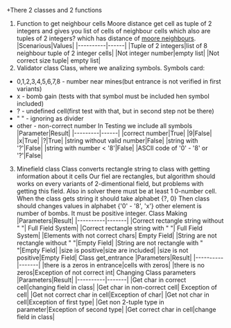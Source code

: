 +There 2 classes and 2 functions
1. Function to get neighbour cells
Moore distance get cell as tuple of 2 integers and gives you list of cells of neighbour cells  which also are tuples of 2 integers? which has distance of [moore neighbours](https://en.wikipedia.org/wiki/Moore_neighborhood).
|Scenarious|Values|
|----------|------|
|Tuple of 2 integers|list of 8 neighbour tuple of 2 integer cells|
|Not integer number|empty list|
|Not correct size tuple| empty list|
2. Validator class
Class, where we analizing symbols.
Symbols card:
 - 0,1,2,3,4,5,6,7,8 - number near mines(but entrance is not verified in first variants)
 - x - bomb gain (tests with that symbol must be included hen symbol included)
 - ? - undefined cell(first test with that, but in second step not be there)
 - " " - ignoring as divider
 - other - non-correct number
 In Testing we include all symbols
 |Parameter|Result|
 |---------|------|
 |correct number|True|
 |9|False|
 |x|True|
 |?|True|
 |string without valid number|False|
 |string with '?'|False|
 |string with number < '8'|False|
 |ASCII code of '0' - '8' or '?'|False|
3. Minefield class
Class converts rectangle string to class with getting information about it cells
Our fiel are rectangles, but algorithm should works on every variants of 2-dimentional field, but problems with getting this field.
Also in solver there must be at least 1 0-number cell.
When the class gets string it should take alphabet {?, 0}
Then class should changes values in alphabet {'0' - '8', 'x'}
other element is number of bombs. It must be positive integer.
Class Making
|Parameters|Result|
|----------|-------|
|Correct rectangle string without " "| Full Field System|
|Correct rectangle string with " "| Full Field System|
|Elements with not correct chars| Empty Field|
|String are not rectangle without " "|Empty Field|
|String are not rectangle with " "|Empty Field|
|size is positive|size are included|
|size is not positive|Empty Field|
Class get_entrance
|Parameters|Result|
|----------|-------|
|there is a zeros in entrance|cells with zeros|
|there is no zeros|Exception of not correct int|
Changing Class parameters
|Parameters|Result|
|----------|-------|
|Get char in correct cell|changing field in class|
|Get char in non-correct cell| Exception of cell|
|Get not correct char in cell|Exception of char|
|Get not char in cell|Exception of first type|
|Get non 2-tuple type in parameter|Exception of second type|
|Get correct char in cell|change field in class|
